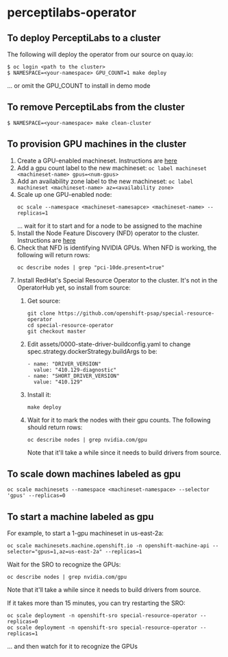 # perceptilabs-operator

## To deploy PerceptiLabs to a cluster

The following will deploy the operator from our source on quay.io:
```
$ oc login <path to the cluster>
$ NAMESPACE=<your-namespace> GPU_COUNT=1 make deploy
```
... or omit the GPU_COUNT to install in demo mode


## To remove PerceptiLabs from the cluster
```
$ NAMESPACE=<your-namespace> make clean-cluster
```

## To provision GPU machines in the cluster
1. Create a GPU-enabled machineset. Instructions are [here](https://blog.openshift.com/creating-a-gpu-enabled-node-with-openshift-4-2-in-amazon-ec2/)
1. Add a gpu count label to the new machineset: `oc label machineset <machineset-name> gpus=<num-gpus>`
1. Add an availability zone label to the new machineset: `oc label machineset <machineset-name> az=<availability zone>`
1. Scale up one GPU-enabled node:
   ```
   oc scale --namespace <machineset-namesapce> <machineset-name> --replicas=1
   ```
   ... wait for it to start and for a node to be assigned to the machine
1. Install the Node Feature Discovery (NFD) operator to the cluster. Instructions are [here](https://access.redhat.com/solutions/4734811)
1. Check that NFD is identifying NVIDIA GPUs. When NFD is working, the following will return rows:
   ```
   oc describe nodes | grep "pci-10de.present=true"
   ```
1. Install RedHat's Special Resource Operator to the cluster. It's not in the OperatorHub yet, so install from source:
   1. Get source:
      ```
      git clone https://github.com/openshift-psap/special-resource-operator
      cd special-resource-operator
      git checkout master
      ```
   1.  Edit assets/0000-state-driver-buildconfig.yaml to change spec.strategy.dockerStrategy.buildArgs to be:
   
       ```
       - name: "DRIVER_VERSION"
         value: "410.129-diagnostic"
       - name: "SHORT_DRIVER_VERSION"
         value: "410.129"
       ```
   1. Install it:
      ```
      make deploy
      ```
   1. Wait for it to mark the nodes with their gpu counts. The following should return rows:
      ```
      oc describe nodes | grep nvidia.com/gpu
      ```
      Note that it'll take a while since it needs to build drivers from source.

## To scale down machines labeled as gpu

```
oc scale machinesets --namespace <machineset-namespace> --selector 'gpus' --replicas=0
```

## To start a machine labeled as gpu

For example, to start a 1-gpu machineset in us-east-2a:
```
oc scale machinesets.machine.openshift.io -n openshift-machine-api --selector="gpus=1,az=us-east-2a" --replicas=1
```

Wait for the SRO to recognize the GPUs:
```
oc describe nodes | grep nvidia.com/gpu
```
Note that it'll take a while since it needs to build drivers from source.

If it takes more than 15 minutes, you can try restarting the SRO:
```
oc scale deployment -n openshift-sro special-resource-operator --replicas=0
oc scale deployment -n openshift-sro special-resource-operator --replicas=1
```
... and then watch for it to recognize the GPUs
